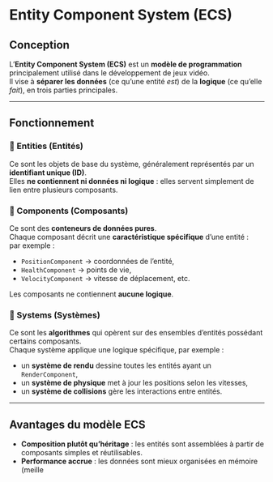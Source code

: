 # Entity Component System (ECS)

## Conception
L’**Entity Component System (ECS)** est un **modèle de programmation** principalement utilisé dans le développement de jeux vidéo.  
Il vise à **séparer les données** (ce qu’une entité *est*) de la **logique** (ce qu’elle *fait*), en trois parties principales.

---

## Fonctionnement

### 🔹 Entities (Entités)
Ce sont les objets de base du système, généralement représentés par un **identifiant unique (ID)**.  
Elles **ne contiennent ni données ni logique** : elles servent simplement de lien entre plusieurs composants.

### 🔹 Components (Composants)
Ce sont des **conteneurs de données pures**.  
Chaque composant décrit une **caractéristique spécifique** d’une entité :  
par exemple :
- `PositionComponent` → coordonnées de l’entité,  
- `HealthComponent` → points de vie,  
- `VelocityComponent` → vitesse de déplacement, etc.

Les composants ne contiennent **aucune logique**.

### 🔹 Systems (Systèmes)
Ce sont les **algorithmes** qui opèrent sur des ensembles d’entités possédant certains composants.  
Chaque système applique une logique spécifique, par exemple :
- un **système de rendu** dessine toutes les entités ayant un `RenderComponent`,  
- un **système de physique** met à jour les positions selon les vitesses,  
- un **système de collisions** gère les interactions entre entités.

---

##  Avantages du modèle ECS

- **Composition plutôt qu’héritage** : les entités sont assemblées à partir de composants simples et réutilisables.  
- **Performance accrue** : les données sont mieux organisées en mémoire (meille
